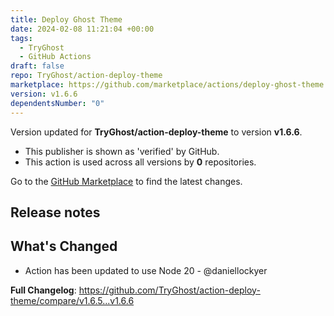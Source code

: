 ```yaml
---
title: Deploy Ghost Theme
date: 2024-02-08 11:21:04 +00:00
tags:
  - TryGhost
  - GitHub Actions
draft: false
repo: TryGhost/action-deploy-theme
marketplace: https://github.com/marketplace/actions/deploy-ghost-theme
version: v1.6.6
dependentsNumber: "0"
---
```



Version updated for **TryGhost/action-deploy-theme** to version **v1.6.6**.
- This publisher is shown as 'verified' by GitHub.
- This action is used across all versions by **0** repositories.

Go to the [GitHub Marketplace](https://github.com/marketplace/actions/deploy-ghost-theme) to find the latest changes.

## Release notes

## What's Changed

* Action has been updated to use Node 20 - @daniellockyer 

**Full Changelog**: https://github.com/TryGhost/action-deploy-theme/compare/v1.6.5...v1.6.6
